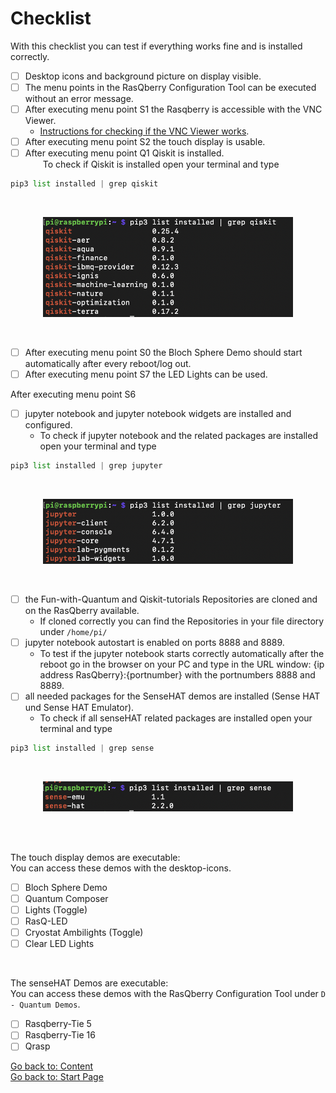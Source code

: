 # Checklist
With this checklist you can test if everything works fine and is installed correctly.<br/>

- [ ] Desktop icons and background picture on display visible.<br/>
- [ ] The menu points in the RasQberry Configuration Tool can be executed without an error message.<br/>
- [ ] After executing menu point S1 the Rasqberry is accessible with the VNC Viewer.<br/>
    - [Instructions for checking if the VNC Viewer works](./RasQberry_Setup.md#install-vnc-viewer).<br/>
- [ ] After executing menu point S2 the touch display is usable.<br/>
- [ ] After executing menu point Q1 Qiskit is installed.<br/>
&emsp;&emsp;To check if Qiskit is installed open your terminal and type<br/> 
```python
pip3 list installed | grep qiskit
```
<br/>
<p align="center">  
<img src="../Artwork/terminal_qiskit.png" alt="drawing" width="400"/> <br/>
</p>
<br/>

- [ ] After executing menu point S0 the Bloch Sphere Demo should start automatically after every reboot/log out.<br/>
- [ ] After executing menu point S7 the LED Lights can be used.<br/>

After executing menu point S6<br/>
- [ ] jupyter notebook and jupyter notebook widgets are installed and configured. <br/>
    - To check if jupyter notebook and the related packages are installed open your terminal and type
```python
pip3 list installed | grep jupyter
```
<br/>
<p align="center">  
<img src="../Artwork/terminal_jupyter.png" alt="drawing" width="400"/> <br/>
</p>
<br/>

- [ ] the Fun-with-Quantum and Qiskit-tutorials Repositories are cloned and on the RasQberry available.<br/>
    - If cloned correctly you can find the Repositories in your file directory under `/home/pi/`<br/>
- [ ] jupyter notebook autostart is enabled on ports 8888 and 8889. <br/>
    - To test if the jupyter notebook starts correctly automatically after the reboot go in the browser on your PC and type in the URL window: {ip address RasQberry}:{portnumber} with the portnumbers 8888 and 8889.<br/>
- [ ] all needed packages for the SenseHAT demos are installed (Sense HAT und Sense HAT Emulator). <br/>
    - To check if all senseHAT related packages are installed open your terminal and type<br>

```python
pip3 list installed | grep sense
```
<br/>
<p align="center">  
<img src="../Artwork/terminal_sense.png" alt="drawing" width="400"/> <br/>
</p>
<br/>
<br/>

The touch display demos are executable:<br/>
You can access these demos with the desktop-icons.<br/>
- [ ] Bloch Sphere Demo<br/>
- [ ] Quantum Composer<br/>
- [ ] Lights (Toggle)<br/>
- [ ] RasQ-LED <br/>
- [ ] Cryostat Ambilights (Toggle)<br/>
- [ ] Clear LED Lights<br/>
<br/>

The senseHAT Demos are executable:<br/>
You can access these demos with the RasQberry Configuration Tool under `D - Quantum Demos`.<br/>
- [ ] Rasqberry-Tie 5<br/>
- [ ] Rasqberry-Tie 16<br/>
- [ ] Qrasp<br/>

[Go back to: Content](./README.md) <br/>
[Go back to: Start Page](../README.md) 